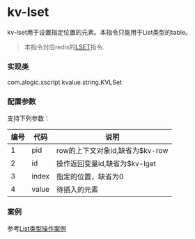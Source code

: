kv-lset
=======

kv-lset用于设置指定位置的元素。本指令只能用于List类型的table。

> 本指令对应redis的[LSET](http://redis.io/commands/lset)指令.

### 实现类

com.alogic.xscript.kvalue.string.KVLSet

### 配置参数

支持下列参数：

| 编号 | 代码 | 说明 |
| ---- | ---- | ---- |
| 1 | pid | row的上下文对象id,缺省为$kv-row |
| 2 | id | 操作返回变量id,缺省为$kv-lget |
| 3 | index | 指定的位置，缺省为0 |
| 4 | value | 待插入的元素 |

### 案例

参考[List类型操作案例](case.list.md)